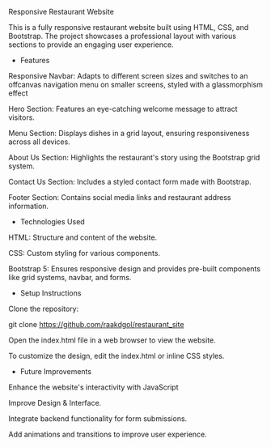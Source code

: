 Responsive Restaurant Website

This is a fully responsive restaurant website built using HTML, CSS, and Bootstrap. The project showcases a professional layout with various sections to provide an engaging user experience.

- Features

Responsive Navbar: Adapts to different screen sizes and switches to an offcanvas navigation menu on smaller screens, styled with a glassmorphism effect

Hero Section: Features an eye-catching welcome message to attract visitors.

Menu Section: Displays dishes in a grid layout, ensuring responsiveness across all devices.

About Us Section: Highlights the restaurant's story using the Bootstrap grid system.

Contact Us Section: Includes a styled contact form made with Bootstrap.

Footer Section: Contains social media links and restaurant address information.

- Technologies Used

HTML: Structure and content of the website.

CSS: Custom styling for various components.

Bootstrap 5: Ensures responsive design and provides pre-built components like grid systems, navbar, and forms.

- Setup Instructions

Clone the repository:

git clone https://github.com/raakdgol/restaurant_site

Open the index.html file in a web browser to view the website.

To customize the design, edit the index.html or inline CSS styles.

- Future Improvements

Enhance the website's interactivity with JavaScript

Improve Design & Interface.

Integrate backend functionality for form submissions.

Add animations and transitions to improve user experience.
